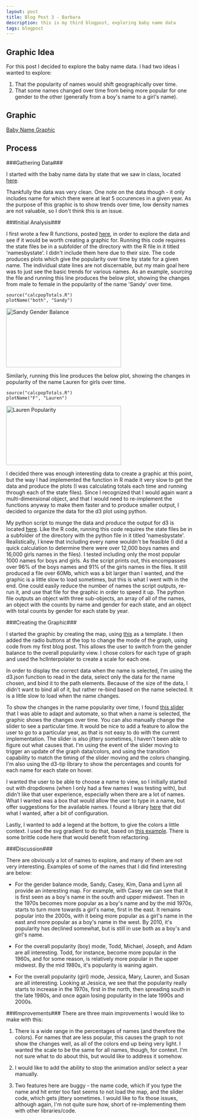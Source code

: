 ```yaml
---
layout: post
title: Blog Post 3 - Barbara
description: this is my third blogpost, exploring baby name data
tags: blogpost
---
```

## Graphic Idea ##

For this post I decided to explore the baby name data. I had two ideas I wanted to explore:

1. That the popularity of names would shift geographically over time.
2. That some names changed over time from being more popular for one gender to the other (generally from a boy's name to a girl's name).

## Graphic ##

[Baby Name Graphic](http://bwelsh.github.io/edav/assets/d3babynames.html)

## Process ##

###Gathering Data###

I started with the baby name data by state that we saw in class, located [here](http://www.ssa.gov/OACT/babynames/limits.html). 

Thankfully the data was very clean. One note on the data though - it only includes name for which there were at leat 5 occurences in a given year. As the purpose of this graphic is to show trends over time, low density names are not valuable, so I don't think this is an issue.

###Initial Analysis###

I first wrote a few R functions, posted [here](http://github.com/bwelsh/edav/blob/gh-pages/assets/calcpopTotals.R), in order to explore the data and see if it would be worth creating a graphic for. Running this code requires the state files be in a subfolder of the directory with the R file in it titled 'namesbystate'. I didn't include them here due to their size. The code produces plots which give the popularity over time by state for a given name. The individual state lines are not discernable, but my main goal here was to just see the basic trends for various names. As an example, sourcing the file and running this line produces the below plot, showing the changes from male to female in the popularity of the name 'Sandy' over time. 

    source("calcpopTotals.R")
    plotName("both", "Sandy")

<a href="http://bwelsh.github.io/edav/assets/gender_balance_sandy.png"><img src="http://bwelsh.github.io/edav/assets/gender_balance_sandy.png" alt="Sandy Gender Balance" width="310" height="160"></a>

Similarly, running this line produces the below plot, showing the changes in popularity of the name Lauren for girls over time.

    source("calcpopTotals.R")
    plotName("F", "Lauren")

<a href="http://bwelsh.github.io/edav/assets/popularity_lauren.png"><img src="http://bwelsh.github.io/edav/assets/popularity_lauren.png" alt="Lauren Popularity" width="310" height="160"></a>

I decided there was enough interesting data to create a graphic at this point, but the way I had implemented the function in R made it very slow to get the data and produce the plots (I was calculating totals each time and running through each of the state files). Since I recognized that I would again want a multi-dimensional object, and that I would need to re-implement the functions anyway to make them faster and to produce smaller output, I decided to organize the data for the d3 plot using python.

My python script to munge the data and produce the output for d3 is located [here](http://github.com/bwelsh/edav/blob/gh-pages/assets/baby_name_munge_2.py). Like the R code, running this code requires the state files be in a subfolder of the directory with the python file in it titled 'namesbystate'. Realistically, I knew that including every name wouldn't be feasible (I did a quick calculation to determine there were over 12,000 boys names and 16,000 girls names in the files). I tested including only the most popular 1000 names for boys and girls. As the script prints out, this encompasses over 96% of the boys names and 91% of the girls names in the files. It still produced a file over 60Mb, which was a bit larger than I wanted, and the graphic is a little slow to load sometimes, but this is what I went with in the end. One could easily reduce the number of names the script outputs, re-run it, and use that file for the graphic in order to speed it up. The python file outputs an object with three sub-objects, an array of all of the names, an object with the counts by name and gender for each state, and an object with total counts by gender for each state by year.

###Creating the Graphic###

I started the graphic by creating the map, using [this](http://codepen.io/browniefed/pen/goDsG) as a template. I then added the radio buttons at the top to change the mode of the graph, using code from my first blog post. This allows the user to switch from the gender balance to the overall popularity view. I chose colors for each type of graph and used the hclInterpolater to create a scale for each one.

In order to display the correct data when the name is selected, I'm using the d3.json function to read in the data, select only the data for the name chosen, and bind it to the path elements. Because of the size of the data, I didn't want to bind all of it, but rather re-bind based on the name selected. It is a little slow to load when the name changes.

To show the changes in the name popularity over time, I found [this slider](http://bl.ocks.org/mbostock/6452972) that I was able to adapt and automate, so that when a name is selected, the graphic shows the changes over time. You can also manually change the slider to see a particular time. It would be nice to add a feature to allow the user to go to a particular year, as that is not easy to do with the current implementation. The slider is also jittery sometimes, I haven't been able to figure out what causes that. I'm using the event of the slider moving to trigger an update of the graph data/colors, and using the transition capability to match the timing of the slider moving and the colors changing. I'm also using the d3-tip library to show the percentages and counts for each name for each state on hover.

I wanted the user to be able to choose a name to view, so I initially started out with dropdowns (when I only had a few names I was testing with), but didn't like that user experience, especially when there are a lot of names. What I wanted was a box that would allow the user to type in a name, but offer suggestions for the available names. I found a library [here](http://complete-ly.appspot.com) that did what I wanted, after a bit of configuration. 

Lastly, I wanted to add a legend at the bottom, to give the colors a little context. I used the svg gradient to do that, based on [this example](http://bl.ocks.org/mbostock/1086421). There is some brittle code here that would benefit from refactoring.

###Discussion###

There are obviously a lot of names to explore, and many of them are not very interesting. Examples of some of the names that I did find interesting are below:

-  For the gender balance mode, Sandy, Casey, Kim, Dana and Lynn all provide an interesting map. For example, with Casey we can see that it is first seen as a boy's name in the south and upper midwest. Then in the 1970s becomes more popular as a boy's name and by the mid 1970s, starts to turn more towards a girl's name, first in the east. It remains popular into the 2000s, with it being more popular as a girl's name in the east and more popular as a boy's name in the west. By 2010, it's popularity has declined somewhat, but is still in use both as a boy's and girl's name.

-  For the overall popularity (boy) mode, Todd, Michael, Joseph, and Adam are all interesting. Todd, for instance, become more popular in the 1960s, and for some reason, is relatively more popular in the upper midwest. By the mid 1980s, it's popularity is waning again.

-  For the overall popularity (girl) mode, Jessica, Mary, Lauren, and Susan are all interesting. Looking at Jessica, we see that the popularity really starts to increase in the 1970s, first in the north, then spreading south in the late 1980s, and once again losing popularity in the late 1990s and 2000s.

###Improvements###
There are three main improvements I would like to make with this:

1. There is a wide range in the percentages of names (and therefore the colors). For names that are less popular, this causes the graph to not show the changes well, as all of the colors end up being very light. I wanted the scale to be the same for all names, though, for context. I'm not sure what to do about this, but would like to address it somehow.

2. I would like to add the ability to stop the animation and/or select a year manually.

3. Two features here are buggy - the name code, which if you type the name and hit enter too fast seems to not load the map, and the slider code, which gets jittery sometimes. I would like to fix those issues, although again, I'm not quite sure how, short of re-implementing them with other libraries/code.

